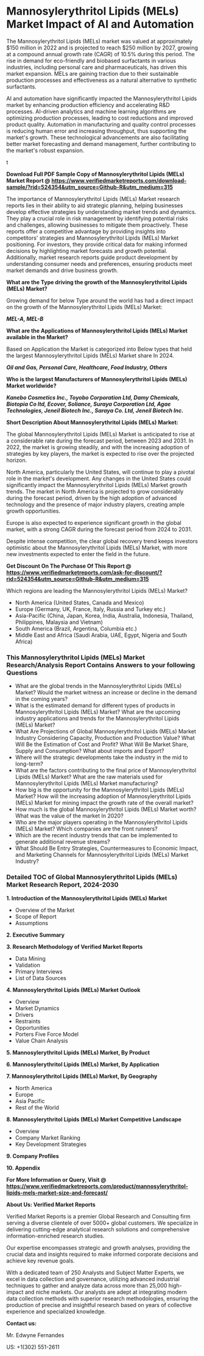 <meta name="title" content="Global Mannosylerythritol Lipids (MELs) Market Impact of AI and Automation"><meta name="description" content="The Mannosylerythritol Lipids (MELs) market was valued at approximately $150 million in 2022 and is projected to reach $250 million by 2027, growing at a compound annu"><meta name="title" content="Mannosylerythritol Lipids (MELs) Market Size, Share, Scope, Trends, Growth, Opportunities, Analysis, Forecast"><h1>Mannosylerythritol Lipids (MELs) Market Impact of AI and Automation</h1><p>The Mannosylerythritol Lipids (MELs) market was valued at approximately $150 million in 2022 and is projected to reach $250 million by 2027, growing at a compound annual growth rate (CAGR) of 10.5% during this period. The rise in demand for eco-friendly and biobased surfactants in various industries, including personal care and pharmaceuticals, has driven this market expansion. MELs are gaining traction due to their sustainable production processes and effectiveness as a natural alternative to synthetic surfactants.</p><p>AI and automation have significantly impacted the Mannosylerythritol Lipids market by enhancing production efficiency and accelerating R&D processes. AI-driven analytics and machine learning algorithms are optimizing production processes, leading to cost reductions and improved product quality. Automation in manufacturing and quality control processes is reducing human error and increasing throughput, thus supporting the market's growth. These technological advancements are also facilitating better market forecasting and demand management, further contributing to the market's robust expansion.</p>t</p><p id="" class=""><strong>Download Full PDF Sample Copy of Mannosylerythritol Lipids (MELs) Market Report @ <a href="https://www.verifiedmarketreports.com/download-sample/?rid=524354&utm_source=Github-R&utm_medium=315" target="_blank">https://www.verifiedmarketreports.com/download-sample/?rid=524354&utm_source=Github-R&utm_medium=315</a></strong></p><p>The importance of&nbsp;Mannosylerythritol Lipids (MELs) Market research reports lies in their ability to aid strategic planning, helping businesses develop effective strategies by understanding market trends and dynamics. They play a crucial role in risk management by identifying potential risks and challenges, allowing businesses to mitigate them proactively. These reports offer a competitive advantage by providing insights into competitors' strategies and Mannosylerythritol Lipids (MELs) Market positioning. For investors, they provide critical data for making informed decisions by highlighting market forecasts and growth potential. Additionally, market research reports guide product development by understanding consumer needs and preferences, ensuring products meet market demands and drive business growth.</p><p><strong>What are the&nbsp;Type driving the growth of the Mannosylerythritol Lipids (MELs) Market?</strong></p><p id="" class="">Growing demand for below Type around the world has had a direct impact on the growth of the Mannosylerythritol Lipids (MELs) Market:</p><em><strong>MEL-A, MEL-B</strong></em></p><strong>What are the&nbsp;Applications&nbsp;of Mannosylerythritol Lipids (MELs) Market available in the Market?</strong></p><p id="" class="">Based on Application the Market is categorized into Below types that held the largest Mannosylerythritol Lipids (MELs) Market share In 2024.</p><em><strong>Oil and Gas, Personal Care, Healthcare, Food Industry, Others</strong></em></p><strong>Who is the largest Manufacturers of Mannosylerythritol Lipids (MELs) Market worldwide?</strong></p><p><em><strong>Kanebo Cosmetics Inc., Toyobo Corporation Ltd, Damy Chemicals, Biotopia Co ltd, Ecover, Soliance, Suraya Corporation Ltd, Agae Technologies, Jeneil Biotech Inc., Saraya Co. Ltd, Jeneil Biotech Inc.</strong></em></p><p id="" class=""><strong>Short Description About Mannosylerythritol Lipids (MELs) Market:</strong></p><p>The global Mannosylerythritol Lipids (MELs) Market is anticipated to rise at a considerable rate during the forecast period, between 2023 and 2031. In 2022, the market is growing steadily, and with the increasing adoption of strategies by key players, the market is expected to rise over the projected horizon.</p><p>North America, particularly the United States, will continue to play a pivotal role in the market's development. Any changes in the United States could significantly impact the Mannosylerythritol Lipids (MELs) Market growth trends. The market in North America is projected to grow considerably during the forecast period, driven by the high adoption of advanced technology and the presence of major industry players, creating ample growth opportunities.</p><p>Europe is also expected to experience significant growth in the global market, with a strong CAGR during the forecast period from 2024 to 2031.</p><p>Despite intense competition, the clear global recovery trend keeps investors optimistic about the Mannosylerythritol Lipids (MELs) Market, with more new investments expected to enter the field in the future.</p><p id="" class=""><strong>Get Discount On The Purchase Of This Report @ <a href="https://www.verifiedmarketreports.com/ask-for-discount/?rid=524354&utm_source=Github-R&utm_medium=315" target="_blank">https://www.verifiedmarketreports.com/ask-for-discount/?rid=524354&utm_source=Github-R&utm_medium=315</a></strong></p>Which regions are leading the Mannosylerythritol Lipids (MELs) Market?</p><ul><li>North America (United States, Canada and Mexico)</li><li>Europe (Germany, UK, France, Italy, Russia and Turkey etc.)</li><li>Asia-Pacific (China, Japan, Korea, India, Australia, Indonesia, Thailand, Philippines, Malaysia and Vietnam)</li><li>South America (Brazil, Argentina, Columbia etc.)</li><li>Middle East and Africa (Saudi Arabia, UAE, Egypt, Nigeria and South Africa)</li></ul><h3 id="" class="">This Mannosylerythritol Lipids (MELs) Market Research/Analysis Report Contains Answers to your following Questions</h3><ul><li>What are the global trends in the Mannosylerythritol Lipids (MELs) Market? Would the market witness an increase or decline in the demand in the coming years?</li><li>What is the estimated demand for different types of products in Mannosylerythritol Lipids (MELs) Market? What are the upcoming industry applications and trends for the Mannosylerythritol Lipids (MELs) Market?</li><li>What Are Projections of Global Mannosylerythritol Lipids (MELs) Market Industry Considering Capacity, Production and Production Value? What Will Be the Estimation of Cost and Profit? What Will Be Market Share, Supply and Consumption? What about imports and Export?</li><li>Where will the strategic developments take the industry in the mid to long-term?</li><li>What are the factors contributing to the final price of Mannosylerythritol Lipids (MELs) Market? What are the raw materials used for Mannosylerythritol Lipids (MELs) Market manufacturing?</li><li>How big is the opportunity for the Mannosylerythritol Lipids (MELs) Market? How will the increasing adoption of Mannosylerythritol Lipids (MELs) Market for mining impact the growth rate of the overall market?</li><li>How much is the global Mannosylerythritol Lipids (MELs) Market worth? What was the value of the market In 2020?</li><li>Who are the major players operating in the Mannosylerythritol Lipids (MELs) Market? Which companies are the front runners?</li><li>Which are the recent industry trends that can be implemented to generate additional revenue streams?</li><li>What Should Be Entry Strategies, Countermeasures to Economic Impact, and Marketing Channels for Mannosylerythritol Lipids (MELs) Market Industry?</li></ul><h3 id="" class="">Detailed TOC of Global Mannosylerythritol Lipids (MELs) Market Research Report, 2024-2030</h3><p id="" class=""><strong>1. Introduction of the Mannosylerythritol Lipids (MELs) Market</strong></p><ul><li>Overview of the Market</li><li>Scope of Report</li><li>Assumptions</li></ul><p id="" class=""><strong>2. Executive Summary</strong></p><p id="" class=""><strong>3. Research Methodology of Verified Market Reports</strong></p><ul><li>Data Mining</li><li>Validation</li><li>Primary Interviews</li><li>List of Data Sources</li></ul><p id="" class=""><strong>4. Mannosylerythritol Lipids (MELs) Market Outlook</strong></p><ul><li>Overview</li><li>Market Dynamics</li><li>Drivers</li><li>Restraints</li><li>Opportunities</li><li>Porters Five Force Model</li><li>Value Chain Analysis</li></ul><p id="" class=""><strong>5. Mannosylerythritol Lipids (MELs) Market, By Product</strong></p><p id="" class=""><strong>6. Mannosylerythritol Lipids (MELs) Market, By Application</strong></p><p id="" class=""><strong>7. Mannosylerythritol Lipids (MELs) Market, By Geography</strong></p><ul><li>North America</li><li>Europe</li><li>Asia Pacific</li><li>Rest of the World</li></ul><p id="" class=""><strong>8. Mannosylerythritol Lipids (MELs) Market Competitive Landscape</strong></p><ul><li>Overview</li><li>Company Market Ranking</li><li>Key Development Strategies</li></ul><p id="" class=""><strong>9. Company Profiles</strong></p><p id="" class=""><strong>10. Appendix</strong></p><p id="" class=""><strong>For More Information or Query, Visit @ <a href="https://www.verifiedmarketreports.com/product/mannosylerythritol-lipids-mels-market-size-and-forecast/" target="_blank">https://www.verifiedmarketreports.com/product/mannosylerythritol-lipids-mels-market-size-and-forecast/</a></strong></p><p id="" class=""><strong>About Us: Verified Market Reports</strong></p><p id="" class="">Verified Market Reports is a premier Global Research and Consulting firm serving a diverse clientele of over 5000+ global customers. We specialize in delivering cutting-edge analytical research solutions and comprehensive information-enriched research studies.</p><p id="" class="">Our expertise encompasses strategic and growth analyses, providing the crucial data and insights required to make informed corporate decisions and achieve key revenue goals.</p><p id="" class="">With a dedicated team of 250 Analysts and Subject Matter Experts, we excel in data collection and governance, utilizing advanced industrial techniques to gather and analyze data across more than 25,000 high-impact and niche markets. Our analysts are adept at integrating modern data collection methods with superior research methodologies, ensuring the production of precise and insightful research based on years of collective experience and specialized knowledge.</p><p id="" class=""><strong>Contact us:</strong></p><p id="" class="">Mr. Edwyne Fernandes</p><p id="" class="">US: +1(302) 551-2611</p>